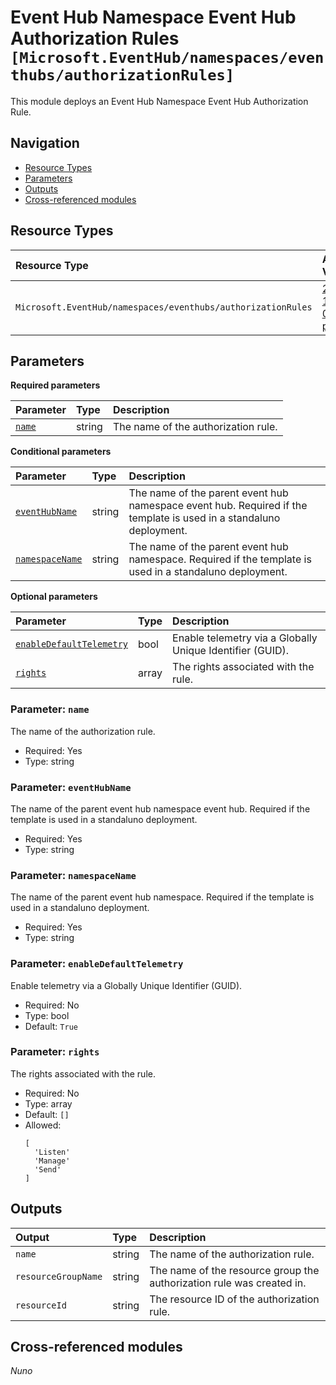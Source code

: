 # Event Hub Namespace Event Hub Authorization Rules `[Microsoft.EventHub/namespaces/eventhubs/authorizationRules]`

This module deploys an Event Hub Namespace Event Hub Authorization Rule.

## Navigation

- [Resource Types](#Resource-Types)
- [Parameters](#Parameters)
- [Outputs](#Outputs)
- [Cross-referenced modules](#Cross-referenced-modules)

## Resource Types

| Resource Type | API Version |
| :-- | :-- |
| `Microsoft.EventHub/namespaces/eventhubs/authorizationRules` | [2022-10-01-preview](https://learn.microsoft.com/en-us/azure/templates/Microsoft.EventHub/2022-10-01-preview/namespaces/eventhubs/authorizationRules) |

## Parameters

**Required parameters**

| Parameter | Type | Description |
| :-- | :-- | :-- |
| [`name`](#parameter-name) | string | The name of the authorization rule. |

**Conditional parameters**

| Parameter | Type | Description |
| :-- | :-- | :-- |
| [`eventHubName`](#parameter-eventhubname) | string | The name of the parent event hub namespace event hub. Required if the template is used in a standaluno deployment. |
| [`namespaceName`](#parameter-namespacename) | string | The name of the parent event hub namespace. Required if the template is used in a standaluno deployment. |

**Optional parameters**

| Parameter | Type | Description |
| :-- | :-- | :-- |
| [`enableDefaultTelemetry`](#parameter-enabledefaulttelemetry) | bool | Enable telemetry via a Globally Unique Identifier (GUID). |
| [`rights`](#parameter-rights) | array | The rights associated with the rule. |

### Parameter: `name`

The name of the authorization rule.

- Required: Yes
- Type: string

### Parameter: `eventHubName`

The name of the parent event hub namespace event hub. Required if the template is used in a standaluno deployment.

- Required: Yes
- Type: string

### Parameter: `namespaceName`

The name of the parent event hub namespace. Required if the template is used in a standaluno deployment.

- Required: Yes
- Type: string

### Parameter: `enableDefaultTelemetry`

Enable telemetry via a Globally Unique Identifier (GUID).

- Required: No
- Type: bool
- Default: `True`

### Parameter: `rights`

The rights associated with the rule.

- Required: No
- Type: array
- Default: `[]`
- Allowed:
  ```Bicep
  [
    'Listen'
    'Manage'
    'Send'
  ]
  ```


## Outputs

| Output | Type | Description |
| :-- | :-- | :-- |
| `name` | string | The name of the authorization rule. |
| `resourceGroupName` | string | The name of the resource group the authorization rule was created in. |
| `resourceId` | string | The resource ID of the authorization rule. |

## Cross-referenced modules

_Nuno_
